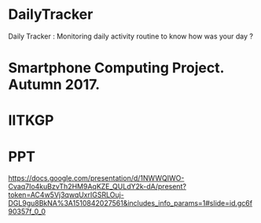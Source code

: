 # DailyTracker
Daily Tracker : Monitoring daily activity routine to know how was your day ?

# Smartphone Computing Project. Autumn 2017. 
# IITKGP  

# PPT
https://docs.google.com/presentation/d/1NWWQIWO-Cvaq7Io4kuBzvTh2HM9AqKZE_QULdY2k-dA/present?token=AC4w5Vj3qwqUxrIGSRLOuj-DGL9gu8BkNA%3A1510842027561&includes_info_params=1#slide=id.gc6f90357f_0_0
